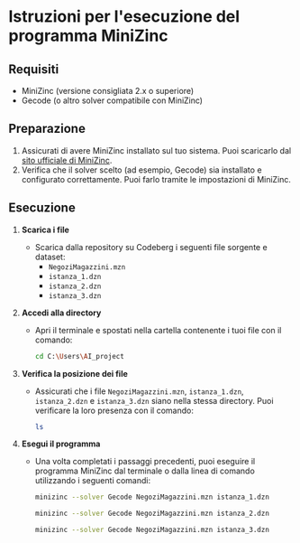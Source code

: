 # Istruzioni per l'esecuzione del programma MiniZinc

## Requisiti
- MiniZinc (versione consigliata 2.x o superiore)
- Gecode (o altro solver compatibile con MiniZinc)

## Preparazione
1. Assicurati di avere MiniZinc installato sul tuo sistema. Puoi scaricarlo dal [sito ufficiale di MiniZinc](https://www.minizinc.org).
2. Verifica che il solver scelto (ad esempio, Gecode) sia installato e configurato correttamente. Puoi farlo tramite le impostazioni di MiniZinc.

## Esecuzione

1. **Scarica i file**
   - Scarica dalla repository su Codeberg i seguenti file sorgente e dataset:
     - `NegoziMagazzini.mzn`
     - `istanza_1.dzn`
     - `istanza_2.dzn`
     - `istanza_3.dzn`

2. **Accedi alla directory**
   - Apri il terminale e spostati nella cartella contenente i tuoi file con il comando:
     ```bash
     cd C:\Users\AI_project
     ```

3. **Verifica la posizione dei file**
   - Assicurati che i file `NegoziMagazzini.mzn`, `istanza_1.dzn`, `istanza_2.dzn` e `istanza_3.dzn` siano nella stessa directory. Puoi verificare la loro presenza con il comando:
     ```bash
     ls
     ```

4. **Esegui il programma**
   - Una volta completati i passaggi precedenti, puoi eseguire il programma MiniZinc dal terminale o dalla linea di comando utilizzando i seguenti comandi:
     ```bash
     minizinc --solver Gecode NegoziMagazzini.mzn istanza_1.dzn

     minizinc --solver Gecode NegoziMagazzini.mzn istanza_2.dzn

     minizinc --solver Gecode NegoziMagazzini.mzn istanza_3.dzn
     ```
